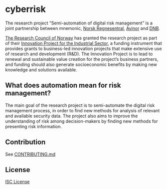 # cyberrisk

The research project “Semi-automation of digital risk management” is a joint partnership between mnemonic, [Norsk Regnesentral](https://nr.no/), [Avinor](https://avinor.no/) and [DNB](https://www.dnb.no/).

[The Research Council of Norway](https://www.forskningsradet.no/en/) has granted the research project as part of their [Innovation Project for the Industrial Sector](https://www.forskningsradet.no/en/call-for-proposals/2021/innovation-project-for-the-industrial-sector/), a funding instrument that provides grants to business-led innovation projects that make extensive use of research and development (R&D). The Innovation Project is to lead to renewal and sustainable value creation for the project’s business partners, and funding should also generate socioeconomic benefits by making new knowledge and solutions available.

## What does automation mean for risk management?

The main goal of the research project is to semi-automate the digital risk management process, in order to find new methods for analysis of relevant and available security data. The project also aims to improve the understanding of risk among decision-makers by finding new methods for presenting risk information.

## Contribution

See [CONTRIBUTING.md](CONTRIBUTING.md)

## License

[ISC License](LICENSE)
